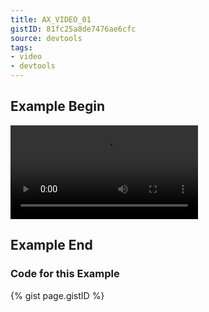 ```yaml
---
title: AX_VIDEO_01
gistID: 81fc25a8de7476ae6cfc
source: devtools
tags:
- video
- devtools
---
```


<h2 aria-describedby="{{ page.gistID }}">Example Begin</h2>
<div class="rendered-not">
<!-- Bad: No accessible content -->
<video controls>
    <source src="video.webm" type="video/webm" />
</video>
</div> <!-- rendered-not -->

<h2 aria-describedby="{{ page.gistID }}">Example End</h2>

<h3 aria-describedby="{{ page.gistID }}">Code for this Example</h3>
{% gist page.gistID %}